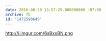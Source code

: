 ```yaml
---
date: 2016-08-30 13:57:29.000000000 -07:00
archive: fb
id: '1472590649'
---
```


http://i.imgur.com/6sBxxBN.png
